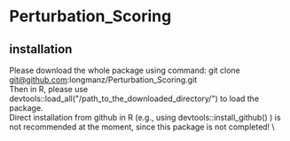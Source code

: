# Perturbation_Scoring

## installation 
Please download the whole package using command: git clone git@github.com:longmanz/Perturbation_Scoring.git \
Then in R, please use devtools::load_all("/path_to_the_downloaded_directory/") to load the package. \
Direct installation from github in R (e.g., using devtools::install_github() ) is not recommended at the moment, since this package is not completed! \
